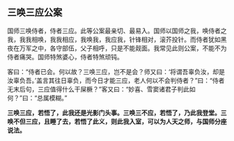 ##  三唤三应公案

国师三唤侍者，侍者三应。此等公案最亲切、最易入。国师以国师之我，唤侍者之我，我我相唤，我我相应，我唤我，我应我，针锋相对，滚芥投针。而侍者犹如黑夜在万军之中，各守部伍，父子相呼，只是不能觌面。我常见此则公案，不能不为侍者痛哭。国师特煞婆心，侍者特煞顽钝。

客曰：“侍者已会。何以故？三唤三应，岂不是会？师又曰：‘将谓吾辜负汝，却是汝辜负吾。’盖言其往日辜负，而今日才能三应，老人何以不会判侍者？”曰：“侍者无末后句，三应值得什么干屎橛？”客又曰：“妙喜、雪窦诸君子判此如何？”曰：“总属模糊。”

**三唤三应，若悟了，此我还是光影门头事。三唤三不应，若悟了，乃此我登堂。三唤不但三应，且睡了去，若悟了此义，则此我入室，可以为人天之师，与国师分座说法。**

